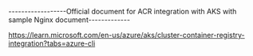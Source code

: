 ------------------Official document for ACR integration with AKS with sample Nginx document-------------

https://learn.microsoft.com/en-us/azure/aks/cluster-container-registry-integration?tabs=azure-cli
